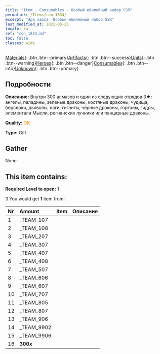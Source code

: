 ```yaml
---
title: "Item - Consumables - Особый юбилейный набор SSR"
permalink: /Items/con_1834/
excerpt: "Эра хаоса  Особый юбилейный набор SSR"
last_modified_at: 2021-03-25
locale: ru
ref: "con_1834.md"
toc: false
classes: wide
---
```

 [Materials](/ru/Items/){: .btn .btn--primary}[Artifacts](/ru/Items/Artifacts/){: .btn .btn--success}[Units](/ru/Items/Units/){: .btn .btn--warning}[Heroes](/ru/Items/Heroes/){: .btn .btn--danger}[Consumables](/ru/Items/Consumables/){: .btn .btn--info}[Unknown](/ru/Items/Unknown/){: .btn .btn--primary}

## Подробности
 **Описание:** Внутри 300 алмазов и один из следующих отрядов 3★: ангелы, паладины, зеленые драконы, костяные драконы, чудища, берсерки, дьяволы, наги, гиганты, черные драконы, горгоны, гидры, элементали Мысли, регнанские лучники или панцирные драконы.

 **Quality:** <span style="color: #FF8C00">OK</span>

 **Type:** Gift

## Gather

  None

## This item contains:

 **Required Level to open:** 1

 3 You would get **1** item  from:

  | Nr | Amount |     Item    | Описание |
  |:---|:-------|:------------|:-----------:|
  | 1 | _TEAM_107 | 
  | 2 | _TEAM_108 | 
  | 3 | _TEAM_207 | 
  | 4 | _TEAM_307 | 
  | 5 | _TEAM_407 | 
  | 6 | _TEAM_408 | 
  | 7 | _TEAM_507 | 
  | 8 | _TEAM_606 | 
  | 9 | _TEAM_607 | 
  | 10 | _TEAM_707 | 
  | 11 | _TEAM_805 | 
  | 12 | _TEAM_807 | 
  | 13 | _TEAM_906 | 
  | 14 | _TEAM_9902 | 
  | 15 | _TEAM_9906 | 
  | 16 |  **300x** | <i class="fas fa-gem"/> |  | 
